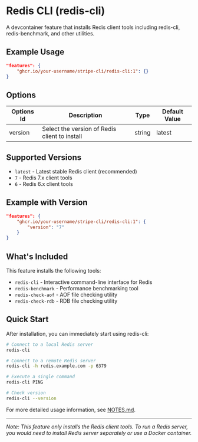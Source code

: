 # Redis CLI (redis-cli)

A devcontainer feature that installs Redis client tools including redis-cli, redis-benchmark, and other utilities.

## Example Usage

```json
"features": {
    "ghcr.io/your-username/stripe-cli/redis-cli:1": {}
}
```

## Options

| Options Id | Description | Type | Default Value |
|-----|-----|-----|-----|
| version | Select the version of Redis client to install | string | latest |

## Supported Versions

- `latest` - Latest stable Redis client (recommended)
- `7` - Redis 7.x client tools
- `6` - Redis 6.x client tools

## Example with Version

```json
"features": {
    "ghcr.io/your-username/stripe-cli/redis-cli:1": {
        "version": "7"
    }
}
```

## What's Included

This feature installs the following tools:

- `redis-cli` - Interactive command-line interface for Redis
- `redis-benchmark` - Performance benchmarking tool
- `redis-check-aof` - AOF file checking utility
- `redis-check-rdb` - RDB file checking utility

## Quick Start

After installation, you can immediately start using redis-cli:

```bash
# Connect to a local Redis server
redis-cli

# Connect to a remote Redis server
redis-cli -h redis.example.com -p 6379

# Execute a single command
redis-cli PING

# Check version
redis-cli --version
```

For more detailed usage information, see [NOTES.md](NOTES.md).

---

_Note: This feature only installs the Redis client tools. To run a Redis server, you would need to install Redis server separately or use a Docker container._

